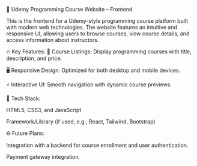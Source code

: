 🚀 Udemy Programming Course Website – Frontend

This is the frontend for a Udemy-style programming course platform built with modern web technologies. The website features an intuitive and responsive UI, allowing users to browse courses, view course details, and access information about instructors.

🔥 Key Features:
🎯 Course Listings: Display programming courses with title, description, and price.

🖥️ Responsive Design: Optimized for both desktop and mobile devices.

⚡ Interactive UI: Smooth navigation with dynamic course previews.

🎨 Tech Stack:

HTML5, CSS3, and JavaScript

Framework/Library (if used, e.g., React, Tailwind, Bootstrap)

🌐 Future Plans:

Integration with a backend for course enrollment and user authentication.

Payment gateway integration.
